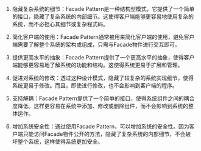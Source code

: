 

1. 隐藏复杂系统的细节：Facade Pattern是一种结构型模式，它提供了一个简单的接口，隐藏了复杂系统的内部细节。这使得客户端能够更容易地使用复杂的系统，而不必担心其细节或复杂程式码。

2. 简化客户端的使用：Facade Pattern通常被用来简化客户端的使用，避免客户端需要了解整个系统的架构或组成，只需与Facade物件进行交互即可。

3. 提供更高水平的抽象：Facade Pattern提供了一个更高水平的抽象，使得客户端能够更容易地了解系统的功能和结构。这使得系统更易于扩展和管理。

4. 促进对系统的修改：透过这种设计模式，隐藏了较复杂的系统实现细节，使得系统更易于修改。而且，即使进行修改，也不会影响到客户端的程序。

5. 支持解耦：Facade Pattern提供了一个简单的接口，使得系统组件之间的耦合度降低。这样更容易在系统中添加、修改或删除组件，而不会影响到系统的整体运作。

6. 增加系统安全性：通过使用Facade Pattern，可以增加系统的安全性。因为客户端只能访问Facade物件公开的方法，隐藏了复杂系统的内部细节，不会破坏整个系统，这样使得系统更加安全。